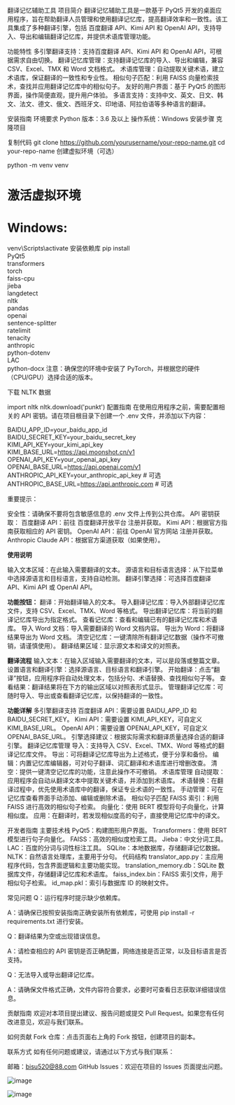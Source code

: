 翻译记忆辅助工具
项目简介
翻译记忆辅助工具是一款基于 PyQt5 开发的桌面应用程序，旨在帮助翻译人员管理和使用翻译记忆库，提高翻译效率和一致性。该工具集成了多种翻译引擎，包括 百度翻译 API、Kimi API 和 OpenAI API，支持导入、导出和编辑翻译记忆库，并提供术语库管理功能。

功能特性
多引擎翻译支持：支持百度翻译 API、Kimi API 和 OpenAI API，可根据需求自由切换。
翻译记忆库管理：支持翻译记忆库的导入、导出和编辑，兼容 CSV、Excel、TMX 和 Word 文档格式。
术语库管理：自动提取关键术语，建立术语库，保证翻译的一致性和专业性。
相似句子匹配：利用 FAISS 向量检索技术，查找并应用翻译记忆库中的相似句子。
友好的用户界面：基于 PyQt5 的图形界面，操作简便直观，提升用户体验。
多语言支持：支持中文、英文、日文、韩文、法文、德文、俄文、西班牙文、印地语、阿拉伯语等多种语言的翻译。

安装指南
环境要求
Python 版本：3.6 及以上
操作系统：Windows
安装步骤
克隆项目


复制代码
git clone https://github.com/yourusername/your-repo-name.git
cd your-repo-name
创建虚拟环境（可选）

python -m venv venv
# 激活虚拟环境
# Windows:
venv\Scripts\activate
安装依赖库
pip install \
    PyQt5 \
    transformers \
    torch \
    faiss-cpu \
    jieba \
    langdetect \
    nltk \
    pandas \
    openai \
    sentence-splitter \
    ratelimit \
    tenacity \
    anthropic \
    python-dotenv \
    LAC \
    python-docx
注意：确保您的环境中安装了 PyTorch，并根据您的硬件（CPU/GPU）选择合适的版本。

下载 NLTK 数据


import nltk
nltk.download('punkt')
配置指南
在使用应用程序之前，需要配置相关的 API 密钥。请在项目根目录下创建一个 .env 文件，并添加以下内容：


BAIDU_APP_ID=your_baidu_app_id
BAIDU_SECRET_KEY=your_baidu_secret_key
KIMI_API_KEY=your_kimi_api_key
KIMI_BASE_URL=https://api.moonshot.cn/v1
OPENAI_API_KEY=your_openai_api_key
OPENAI_BASE_URL=https://api.openai.com/v1
ANTHROPIC_API_KEY=your_anthropic_api_key  # 可选
ANTHROPIC_BASE_URL=https://api.anthropic.com  # 可选

重要提示：

安全性：请确保不要将包含敏感信息的 .env 文件上传到公共仓库。
API 密钥获取：
百度翻译 API：前往 百度翻译开放平台 注册并获取。
Kimi API：根据官方指南获取相应的 API 密钥。
OpenAI API：前往 OpenAI 官方网站 注册并获取。
Anthropic Claude API：根据官方渠道获取（如果使用）。


**使用说明**

输入文本区域：在此输入需要翻译的文本。
源语言和目标语言选择：从下拉菜单中选择源语言和目标语言，支持自动检测。
翻译引擎选择：可选择百度翻译 API、Kimi API 或 OpenAI API。


**功能按钮：**
翻译：开始翻译输入的文本。
导入翻译记忆库：导入外部翻译记忆库文件，支持 CSV、Excel、TMX、Word 等格式。
导出翻译记忆库：将当前的翻译记忆库导出为指定格式。
查看记忆库：查看和编辑已有的翻译记忆库和术语库。
导入 Word 文档：导入需要翻译的 Word 文档内容。
导出为 Word：将翻译结果导出为 Word 文档。
清空记忆库：一键清除所有翻译记忆数据（操作不可撤销，请谨慎使用）。
翻译结果区域：显示源文本和译文的对照表。

**翻译流程**
输入文本：在输入区域输入需要翻译的文本，可以是段落或整篇文章。
设置语言和翻译引擎：选择源语言、目标语言和翻译引擎。
开始翻译：点击“翻译”按钮，应用程序将自动处理文本，包括分句、术语替换、查找相似句子等。
查看结果：翻译结果将在下方的输出区域以对照表形式显示。
管理翻译记忆库：可随时导入、导出或查看翻译记忆库，以保持翻译的一致性。

**功能详解**
多引擎翻译支持
百度翻译 API：需要设置 BAIDU_APP_ID 和 BAIDU_SECRET_KEY。
Kimi API：需要设置 KIMI_API_KEY，可自定义 KIMI_BASE_URL。
OpenAI API：需要设置 OPENAI_API_KEY，可自定义 OPENAI_BASE_URL。
引擎选择建议：根据实际需求和翻译质量选择合适的翻译引擎。
翻译记忆库管理
导入：支持导入 CSV、Excel、TMX、Word 等格式的翻译记忆库文件。
导出：可将翻译记忆库导出为上述格式，便于分享和备份。
编辑：内置记忆库编辑器，可对句子翻译、词汇翻译和术语库进行增删改查。
清空：提供一键清空记忆库的功能，注意此操作不可撤销。
术语库管理
自动提取：应用程序会自动从翻译文本中提取关键术语，并添加到术语库。
术语替换：在翻译过程中，优先使用术语库中的翻译，保证专业术语的一致性。
手动管理：可在记忆库查看界面手动添加、编辑或删除术语。
相似句子匹配
FAISS 索引：利用 FAISS 进行高效的相似句子检索。
向量化：使用 BERT 模型将句子向量化，计算相似度。
应用：在翻译时，若发现相似度高的句子，直接使用记忆库中的译文。


开发者指南
主要技术栈
PyQt5：构建图形用户界面。
Transformers：使用 BERT 模型进行句子向量化。
FAISS：高效的相似度检索工具。
Jieba：中文分词工具。
LAC：百度的分词与词性标注工具。
SQLite：本地数据库，存储翻译记忆数据。
NLTK：自然语言处理库，主要用于分句。
代码结构
translator_app.py：主应用程序代码，包含界面逻辑和主要功能实现。
translation_memory.db：SQLite 数据库文件，存储翻译记忆库和术语库。
faiss_index.bin：FAISS 索引文件，用于相似句子检索。
id_map.pkl：索引与数据库 ID 的映射文件。

常见问题
Q：运行程序时提示缺少依赖库。

A：请确保已按照安装指南正确安装所有依赖库，可使用 pip install -r requirements.txt 进行安装。

Q：翻译结果为空或出现错误信息。

A：请检查相应的 API 密钥是否正确配置，网络连接是否正常，以及目标语言是否支持。

Q：无法导入或导出翻译记忆库。

A：请确保文件格式正确，文件内容符合要求，必要时可查看日志获取详细错误信息。

贡献指南
欢迎对本项目提出建议、报告问题或提交 Pull Request。如果您有任何改进意见，欢迎与我们联系。

如何贡献
Fork 仓库：点击页面右上角的 Fork 按钮，创建项目的副本。



联系方式
如有任何问题或建议，请通过以下方式与我们联系：

邮箱：bisu520@88.com
GitHub Issues：欢迎在项目的 Issues 页面提出问题。



![image](https://github.com/user-attachments/assets/f2e92c90-799a-4275-b4ee-6dd5258c999e)

![image](https://github.com/user-attachments/assets/db82686b-aca5-4589-80cf-a6914a7ef3cf)


